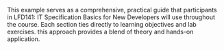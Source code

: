 This example serves as a comprehensive, practical guide that participants in LFD141: IT Specification Basics for New Developers will use throughout the course. 
Each section ties directly to learning objectives and lab exercises. this approach provides a blend of theory and hands-on application.
